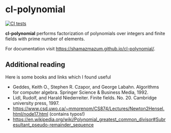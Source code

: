 cl-polynomial
=============
[![CI tests](https://github.com/shamazmazum/cl-polynomial/actions/workflows/test.yml/badge.svg)](https://github.com/shamazmazum/cl-polynomial/actions/workflows/test.yml)

**cl-polynomial** performs factorization of polynomials over integers and finite
fields with prime number of elements.

For documentation visit https://shamazmazum.github.io/cl-polynomial/.

## Additional reading

Here is some books and links which I found useful

* Geddes, Keith O., Stephen R. Czapor, and George Labahn. Algorithms for
  computer algebra. Springer Science & Business Media, 1992.
* Lidl, Rudolf, and Harald Niederreiter. Finite fields. No. 20. Cambridge
  university press, 1997.
* https://www.csd.uwo.ca/~mmorenom/CS874/Lectures/Newton2Hensel.html/node17.html
  (contains typos!)
* https://en.wikipedia.org/wiki/Polynomial_greatest_common_divisor#Subresultant_pseudo-remainder_sequence
